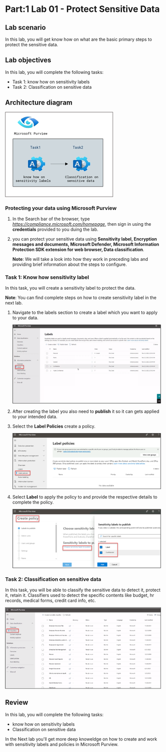 # Part:1 Lab 01 - Protect Sensitive Data

## Lab scenario
In this lab, you will get know how on what are the basic primary steps to protect the sensitive data.

## Lab objectives

In this lab, you will complete the following tasks:

+ Task 1: know how on sensitivity labels
+ Task 2: Classification on sensitive data

## Architecture diagram
![](../media/part1lab1.png)

### Protecting your data using Microsoft Purview 

1. In the Search bar of the browser, type *https://compliance.microsoft.com/homepage*, then  sign in using the **credentials** provided to you duing the lab.

1. you can protect your sensitive data using **Sensitivity label, Encryption messages and documents, Microsoft Defender, Microsoft Information Protection SDK extension for web browser, Data classification**.

   **Note**: We will take a look into how they work in preceding labs and providing brief information about the steps to configure.

### Task 1: Know how sensitivity label 

In this task, you will create a sensitivity label to protect the data.

**Note**: You can find complete steps on how to create sensitivity label in the next lab.

1. Navigate to the labels section to create a label which you want to apply to your data.

   ![Picture 1](../media/Purview_Label_01.png)

1. After creating the label you also need to **publish** it so it can gets applied to your intended data.

1. Select the **Label Policies** create a policy.

   ![Picture 1](../media/Purview_Label_Policies_02.png)

1. Select **Label** to apply the policy to and provide the respective details to complete the policy.

    ![Picture 1](../media/Purview_Label_Policies_attachlabel_03.png)

### Task 2: Classification on sensitive data

In this task, you will be able to classify the sensitive data to detect it, protect it, retain it. Classifiers used to detect the specific contents  like budget, hr records, medical forms, credit card info, etc.

 ![Picture 1](../media/Purview_Classifiers_07.png)

## Review
In this lab, you will complete the following tasks:
+  know how on sensitivity labels
+  Classification on sensitive data

In the Next lab you'll get more deep knoweldge on how to create and work with sensitivity labels and policies in Microsoft Purview.
